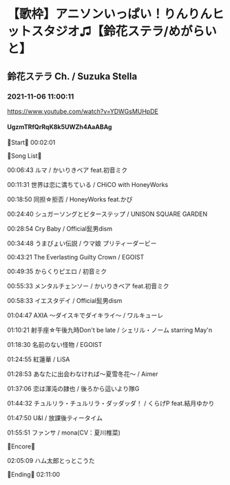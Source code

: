 # 【歌枠】アニソンいっぱい！りんりんヒットスタジオ♫【鈴花ステラ/めがらいと】
## 鈴花ステラ Ch. / Suzuka Stella
### 2021-11-06 11:00:11
https://www.youtube.com/watch?v=YDWGsMUHpDE
#### UgzmTRfQrRqK8k5UWZh4AaABAg
🔔Start🔔 00:02:01



🔔Song List🔔

00:06:43 ルマ / かいりきベア feat.初音ミク

00:11:31 世界は恋に満ちている / CHiCO with HoneyWorks

00:18:50 同担☆拒否 / HoneyWorks feat.かぴ

00:24:40 シュガーソングとビターステップ / UNISON SQUARE GARDEN

00:28:54 Cry Baby / Official髭男dism

00:34:48 うまぴょい伝説 / ウマ娘 プリティーダービー

00:43:21 The Everlasting Guilty Crown / EGOIST

00:49:35 からくりピエロ / 初音ミク

00:55:33 メンタルチェンソー / かいりきベア feat.初音ミク

00:58:33 イエスタデイ / Official髭男dism

01:04:47 AXIA ～ダイスキでダイキライ～ / ワルキューレ

01:10:21 射手座☆午後九時Don't be late / シェリル・ノーム starring May'n

01:18:30 名前のない怪物 / EGOIST

01:24:55 紅蓮華 / LiSA

01:28:53 あなたに出会わなければ～夏雪冬花～ / Aimer

01:37:06 恋は渾沌の隷也 / 後ろから這いより隊G

01:44:32 チュルリラ・チュルリラ・ダッダッダ！ / くらげP feat.結月ゆかり

01:47:50 U&I / 放課後ティータイム

01:55:51 ファンサ / mona(CV：夏川椎菜)



🔔Encore🔔

02:05:09 ハム太郎とっとこうた



🔔Ending🔔 02:11:00

